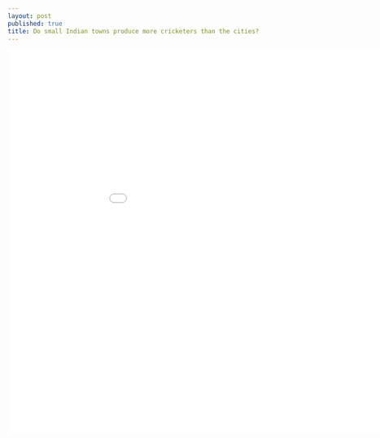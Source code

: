 ```yaml
---
layout: post
published: true
title: Do small Indian towns produce more cricketers than the cities?
---
```


<iframe src='../india_players/index.html' width='1000' height='750' frameborder='0'></iframe>
